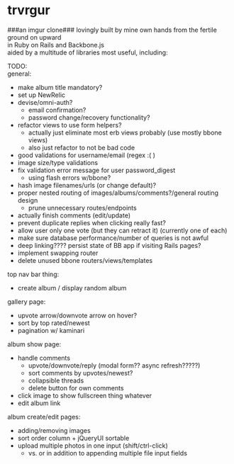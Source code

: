 trvrgur
=======
###an imgur clone###
lovingly built by mine own hands from the fertile ground on upward  
in Ruby on Rails and Backbone.js  
aided by a multitude of libraries most useful, including:  

TODO:  
general:  
  - make album title mandatory?  
  - set up NewRelic  
  - devise/omni-auth?  
    - email confirmation?  
    - password change/recovery functionality?  
  - refactor views to use form helpers?  
    - actually just eliminate most erb views probably (use mostly bbone views)  
    - also just refactor to not be bad code  
  - good validations for username/email (regex :( )  
  - image size/type validations  
  - fix validation error message for user password_digest  
    - using flash errors w/bbone?  
  - hash image filenames/urls (or change default)?  
  - proper nested routing of images/albums/comments?/general routing design  
    - prune unnecessary routes/endpoints  
  - actually finish comments (edit/update)  
  - prevent duplicate replies when clicking really fast?  
  - allow user only one vote (but they can retract it) (currently one of each)  
  - make sure database performance/number of queries is not awful  
  - deep linking???? persist state of BB app if visiting Rails pages?  
  - implement swapping router  
  - delete unused bbone routers/views/templates  
  
top nav bar thing:  
  - create album / display random album  

gallery page:  
  - upvote arrow/downvote arrow on hover?  
  - sort by top rated/newest  
  - pagination w/ kaminari  
  
album show page:  
  - handle comments  
    - upvote/downvote/reply (modal form?? async refresh?????)  
    - sort comments by upvotes/newest?  
    - collapsible threads  
    - delete button for own comments  
  - click image to show fullscreen thing whatever 
  - edit album link  
  
album create/edit pages:  
  - adding/removing images  
  - sort order column + jQueryUI sortable  
  - upload multiple photos in one input (shift/ctrl-click)  
    - vs. or in addition to appending multiple file input fields  
